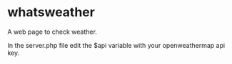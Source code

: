 # whatsweather
A web page to check weather. 

In the server.php file edit the $api variable with your openweathermap api key.  

